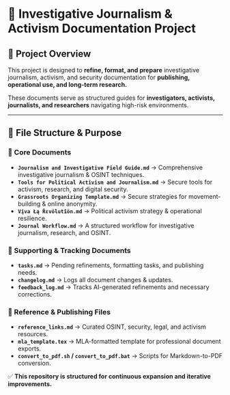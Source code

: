 # 📝 Investigative Journalism & Activism Documentation Project

## **📖 Project Overview**
This project is designed to **refine, format, and prepare** investigative journalism, activism, and security documentation for **publishing, operational use, and long-term research.**  

These documents serve as structured guides for **investigators, activists, journalists, and researchers** navigating high-risk environments.  

---

## **📂 File Structure & Purpose**
### **📌 Core Documents**
- **`Journalism and Investigative Field Guide.md`** → Comprehensive investigative journalism & OSINT techniques.  
- **`Tools for Political Activism and Journalism.md`** → Secure tools for activism, research, and digital security.  
- **`Grassroots Organizing Template.md`** → Secure strategies for movement-building & online anonymity.  
- **`Vįva Łą Řɛvölutîön.md`** → Political activism strategy & operational resilience.  
- **`Journal Workflow.md`** → A structured workflow for investigative journalism, research, and OSINT.  

### **📌 Supporting & Tracking Documents**
- **`tasks.md`** → Pending refinements, formatting tasks, and publishing needs.  
- **`changelog.md`** → Logs all document changes & updates.  
- **`feedback_log.md`** → Tracks AI-generated refinements and necessary corrections.  

### **📌 Reference & Publishing Files**
- **`reference_links.md`** → Curated OSINT, security, legal, and activism resources.  
- **`mla_template.tex`** → MLA-formatted template for professional document exports.  
- **`convert_to_pdf.sh` / `convert_to_pdf.bat`** → Scripts for Markdown-to-PDF conversion.  

✅ **This repository is structured for continuous expansion and iterative improvements.**  
